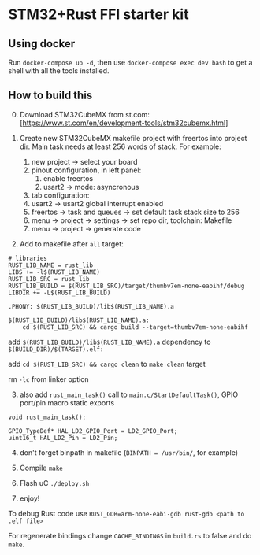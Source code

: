 # STM32+Rust FFI starter kit

## Using docker
Run `docker-compose up -d`, then use `docker-compose exec dev bash` to get a shell with all the tools installed.

## How to build this
0. Download STM32CubeMX from st.com: [https://www.st.com/en/development-tools/stm32cubemx.html]
1. Create new STM32CubeMX makefile project with freertos into project dir. Main task needs at least 256 words of stack. For example:
	1. new project -> select your board
	2. pinout configuration, in left panel:
		1. enable freertos
		2. usart2 -> mode: asyncronous
	3. tab configuration:
	4. usart2 -> usart2 global interrupt enabled
	5. freertos -> task and queues -> set default task stack size to 256
	6. menu -> project -> settings -> set repo dir, toolchain: Makefile
	7. menu -> project -> generate code

2. Add to makefile after `all` target:

```
# libraries
RUST_LIB_NAME = rust_lib
LIBS += -l$(RUST_LIB_NAME) 
RUST_LIB_SRC = rust_lib
RUST_LIB_BUILD = $(RUST_LIB_SRC)/target/thumbv7em-none-eabihf/debug
LIBDIR += -L$(RUST_LIB_BUILD)

.PHONY: $(RUST_LIB_BUILD)/lib$(RUST_LIB_NAME).a

$(RUST_LIB_BUILD)/lib$(RUST_LIB_NAME).a:
	cd $(RUST_LIB_SRC) && cargo build --target=thumbv7em-none-eabihf
```
add `$(RUST_LIB_BUILD)/lib$(RUST_LIB_NAME).a` dependency to `$(BUILD_DIR)/$(TARGET).elf:`

add `cd $(RUST_LIB_SRC) && cargo clean` to `make clean` target

rm `-lc` from linker option

3. also add `rust_main_task()` call to `main.c/StartDefaultTask()`, GPIO port/pin macro static exports
```
void rust_main_task();
```
```
GPIO_TypeDef* HAL_LD2_GPIO_Port = LD2_GPIO_Port;
uint16_t HAL_LD2_Pin = LD2_Pin;
```

4. don't forget binpath in makefile (`BINPATH = /usr/bin/`, for example)

5. Compile
`make`

6. Flash uС
`./deploy.sh`

7. enjoy!

To debug Rust code use 
`RUST_GDB=arm-none-eabi-gdb rust-gdb <path to .elf file>`


For regenerate bindings change `CACHE_BINDINGS` in `build.rs` to false and do `make`.